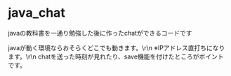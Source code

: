 # java_chat
javaの教科書を一通り勉強した後に作ったchatができるコードです

javaが動く環境ならおそらくどこでも動きます。\r\n
※IPアドレス直打ちになります。\r\n
chatを送った時刻が見れたり、save機能を付けたところがポイントです。
